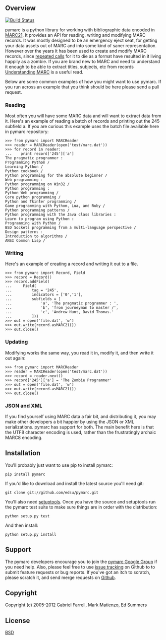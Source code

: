Overview
--------

[![Build Status](https://secure.travis-ci.org/edsu/pymarc.png)](http://travis-ci.org/edsu/pymarc)

pymarc is a python library for working with bibliographic data encoded in 
[MARC21](http://en.wikipedia.org/wiki/MARC_standards). It provides an API 
for reading, writing and modifying MARC records. It was mostly designed to 
be an emergency eject seat, for getting your data assets out of MARC and into
some kind of saner representation. However over the years it has been used 
to create and modify MARC records, since [repeated
calls](http://marc-must-die.info/index.php/Main_Page) for it to die as a
format have resulted in it living happily as a zombie. If you are brand new
to MARC and need to understand it enough to be able to extract titles, subjects,
etc from records [Understanding MARC](http://www.loc.gov/marc/umb/) is a 
useful read.

Below are some common examples of how you might want to use pymarc. If 
you run across an example that you think should be here please send a 
pull request.

### Reading

Most often you will have some MARC data and will want to extract data
from it. Here's an example of reading a batch of records and printing out 
the 245 subfield a. If you are curious this example uses the batch file 
available here in pymarc repository:

    >>> from pymarc import MARCReader
    >>> reader = MARCReader(open('test/marc.dat'))
    >>> for record in reader: 
    ...    print record['245']['a']
    The pragmatic programmer :
    Programming Python /
    Learning Python /
    Python cookbook /
    Python programming for the absolute beginner /
    Web programming :
    Python programming on Win32 /
    Python programming :
    Python Web programming /
    Core python programming /
    Python and Tkinter programming /
    Game programming with Python, Lua, and Ruby /
    Python programming patterns /
    Python programming with the Java class libraries :
    Learn to program using Python :
    Programming with Python /
    BSD Sockets programming from a multi-language perspective /
    Design patterns :
    Introduction to algorithms /
    ANSI Common Lisp /


### Writing

Here's an example of creating a record and writing it out to a file.

    >>> from pymarc import Record, Field
    >>> record = Record()
    >>> record.addField(
    ...     Field(
    ...         tag = '245', 
    ...         indicators = ['0','1'],
    ...         subfields = [
    ...             'a', 'The pragmatic programmer : ',
    ...             'b', 'from journeyman to master /', 
    ...             'c', 'Andrew Hunt, David Thomas.'
    ...         ]))
    >>> out = open('file.dat', 'w')
    >>> out.write(record.asMARC21())
    >>> out.close()

### Updating

Modifying works the same way, you read it in, modify it, and then write it out
again:

    >>> from pymarc import MARCReader
    >>> reader = MARCReader(open('test/marc.dat'))
    >>> record = reader.next()
    >>> record['245']['a'] = 'The Zombie Programmer'
    >>> out = open('file.dat', 'w')
    >>> out.write(record.asMARC21())
    >>> out.close()


### JSON and XML

If you find yourself using MARC data a fair bit, and distributing it, you may 
make other developers a bit happier by using the JSON or XML serializations. 
pymarc has support for both. The main benefit here is that the UTF8 character
encoding is used, rather than the frustratingly archaic MARC8 encoding.

Installation
------------

You'll probably just want to use pip to install pymarc:

    pip install pymarc

If you'd like to download and install the latest source you'll need git:

    git clone git://github.com/edsu/pymarc.git

You'll also need [setuptools](https://pypi.python.org/pypi/setuptools#installation-instructions). Once you have the source and setuptools run the pymarc test 
suite to make sure things are in order with the distribution:

    python setup.py test

And then install:

    python setup.py install

Support
-------

The pymarc developers encourage you to join the [pymarc Google Group](http://groups.google.com/group/pymarc) if you need help.  Also, please feel free to use [issue tracking](https://github.com/edsu/pymarc/issues) on Github to to submit feature requests or bug reports. If you've got an itch to scratch, please scratch it, and send merge requests on [Github](http://github.com/edsu/pymarc).

Copyright
---------

Copyright (c) 2005-2012 Gabriel Farrell, Mark Matienzo, Ed Summers

License
-------

[BSD](http://www.opensource.org/licenses/bsd-license.php)
